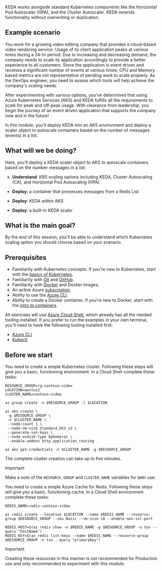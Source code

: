 KEDA works alongside standard Kubernetes components like the Horizontal Pod Autoscaler (HPA), and the Cluster Autoscaler. KEDA extends functionality without overwriting or duplication.

## Example scenario

You work for a growing video editing company that provides a cloud-based video rendering service.  Usage of its client application peaks at various times during a 24-hr period. Due to increasing and decreasing demand, the company needs to scale its application accordingly to provide a better experience to all customers. Since the application is event driven and receives a significant number of events at various times; CPU and Memory based metrics are not representative of pending work to scale properly. As the DevOps engineer, you need to assess which tools will help achieve the company's scaling needs.  

After experimenting with various options, you've determined that using Azure Kubernetes Services (AKS) and KEDA fulfills all the requirements to scale for peak and off-peak usage. With clearance from leadership, you begin the journey of an event driven application that supports the company now and in the future!

In this module, you'll deploy KEDA into an AKS environment and deploy a scaler object to autoscale containers based on the number of messages (events) in a list.

## What will we be doing?

Here, you'll deploy a KEDA scaler object to AKS to autoscale containers based on the number messages in a list:

* **Understand**: K8S scaling options including KEDA, Cluster Autoscaling (CA), and Horizontal Pod Autoscaling (HPA)

* **Deploy**: a container that processes messages from a Redis List

* **Deploy**: KEDA within AKS

* **Deploy**: a built-in KEDA scaler

## What is the main goal?

By the end of this session, you'll be able to understand which Kubernetes scaling option you should choose based on your scenario.

## Prerequisites

* Familiarity with Kubernetes concepts. If you're new to Kubernetes, start with the [basics of Kubernetes](https://azure.microsoft.com/topic/what-is-kubernetes/?azure-portal=true&WT.mc_id=deploycontainerapps_intro-learn-ludossan).
* Familiarity with [Git](https://git-scm.com) and [GitHub](https://github.com).
* Familiarity with [Docker](https://docker.com) and Docker images.
* An active Azure [subscription](https://azure.microsoft.com/free/services/kubernetes-service/?azure-portal=true&WT.mc_id=deploycontainerapps_intro-learn-ludossan).
* Ability to use the [Azure CLI](https://docs.microsoft.com/azure/aks/kubernetes-walkthrough?WT.mc_id=deploycontainerapps_intro-learn-ludossan).
* Ability to create a Docker container. If you're new to Docker, start with the [intro to containers](/learn/modules/intro-to-containers).

All exercises will use [Azure Cloud Shell](https://docs.microsoft.com/azure/cloud-shell/overview?WT.mc_id=deploycontainerapps_intro-learn-ludossan), which already has all the needed tooling installed. If you prefer to run the examples in your own terminal, you'll need to have the following tooling installed first:

* [Azure CLI](https://docs.microsoft.com/azure/aks/kubernetes-walkthrough?WT.mc_id=deploycontainerapps_intro-learn-ludossan)
* [Kubectl](https://docs.microsoft.com/azure/aks/kubernetes-walkthrough?WT.mc_id=deploycontainerapps_intro-learn-ludossan#connect-to-the-cluster)

## Before we start

You need to create a simple Kubernetes cluster. Following these steps will give you a basic, functioning environment. In a Cloud Shell complete these tasks:

```azure-cli
RESOURCE_GROUP=rg-contoso-video
LOCATION=westus2
CLUSTER_NAME=contoso-video

az group create -n $RESOURCE_GROUP -l $LOCATION

az aks create \
 -g $RESOURCE_GROUP \
 -n $CLUSTER_NAME \
 --node-count 1 \
 --node-vm-size Standard_DS3_v2 \
 --generate-ssh-keys \
 --node-osdisk-type Ephemeral \
 --enable-addons http_application_routing

az aks get-credentials -n $CLUSTER_NAME -g $RESOURCE_GROUP
```

The complete cluster creation can take up to five minutes.

> [!IMPORTANT]
> Make a note of the `RESOURCE_GROUP` and `CLUSTER_NAME` variables for later use.

You need to create a simple Azure Cache for Redis. Following these steps will give you a basic, functioning cache. In a Cloud Shell environment complete these tasks:

```azure-cli
REDIS_NAME=redis-contoso-video

az redis create --location $LOCATION --name $REDIS_NAME --resource-group $RESOURCE_GROUP --sku Basic --vm-size c0 --enable-non-ssl-port

REDIS_HOST=$(az redis show -n $REDIS_NAME -g $RESOURCE_GROUP -o tsv --query "hostName")
REDIS_KEY=$(az redis list-keys --name $REDIS_NAME --resource-group $RESOURCE_GROUP -o tsv --query "primaryKey")
```

> [!IMPORTANT]
> Creating these resources in this manner is not recommended for Production use and only recommended to experiment with this module.
